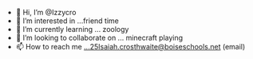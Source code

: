 - 👋 Hi, I’m @Izzycro
- 👀 I’m interested in ...friend time 
- 🌱 I’m currently learning ... zoology
- 💞️ I’m looking to collaborate on ... minecraft playing
- 📫 How to reach me ...25Isaiah.crosthwaite@boiseschools.net (email)

<!---
Izzycro/Izzycro is a ✨ special ✨ repository because its `README.md` (this file) appears on your GitHub profile.
You can click the Preview link to take a look at your changes.
--->
